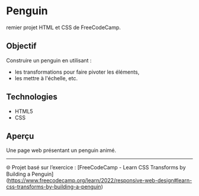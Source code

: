 # Penguin

remier projet HTML et CSS de FreeCodeCamp.

## Objectif
Construire un penguin en utilisant : 
- les transformations pour faire pivoter les éléments,
- les mettre à l'échelle, etc.

## Technologies
- HTML5
- CSS

## Aperçu
Une page web présentant un penguin animé. 

---
🌐 Projet basé sur l’exercice : [FreeCodeCamp - Learn CSS Transforms by Building a Penguin] (https://www.freecodecamp.org/learn/2022/responsive-web-design#learn-css-transforms-by-building-a-penguin)
